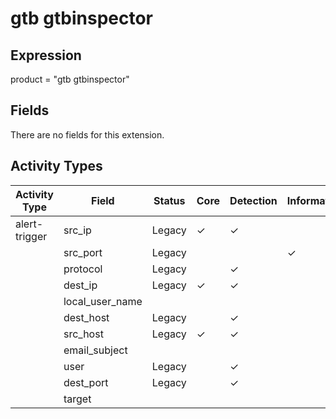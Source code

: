 gtb gtbinspector
================

Expression
----------

product = "gtb gtbinspector"

Fields
------

There are no fields for this extension.

Activity Types
--------------

| Activity Type | Field           | Status | Core     | Detection | Informational |
| ------------- | --------------- | ------ | -------- | --------- | ------------- |
| alert-trigger | src_ip          | Legacy | &#10003; | &#10003;  |               |
|               | src_port        | Legacy |          |           | &#10003;      |
|               | protocol        | Legacy |          | &#10003;  |               |
|               | dest_ip         | Legacy | &#10003; | &#10003;  |               |
|               | local_user_name |        |          |           |               |
|               | dest_host       | Legacy |          | &#10003;  |               |
|               | src_host        | Legacy | &#10003; | &#10003;  |               |
|               | email_subject   |        |          |           |               |
|               | user            | Legacy |          | &#10003;  |               |
|               | dest_port       | Legacy |          | &#10003;  |               |
|               | target          |        |          |           |               |

